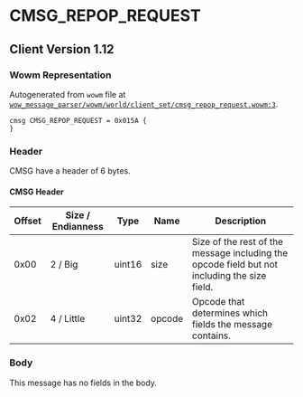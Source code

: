 # CMSG_REPOP_REQUEST

## Client Version 1.12

### Wowm Representation

Autogenerated from `wowm` file at [`wow_message_parser/wowm/world/client_set/cmsg_repop_request.wowm:3`](https://github.com/gtker/wow_messages/tree/main/wow_message_parser/wowm/world/client_set/cmsg_repop_request.wowm#L3).
```rust,ignore
cmsg CMSG_REPOP_REQUEST = 0x015A {
}
```
### Header

CMSG have a header of 6 bytes.

#### CMSG Header

| Offset | Size / Endianness | Type   | Name   | Description |
| ------ | ----------------- | ------ | ------ | ----------- |
| 0x00   | 2 / Big           | uint16 | size   | Size of the rest of the message including the opcode field but not including the size field.|
| 0x02   | 4 / Little        | uint32 | opcode | Opcode that determines which fields the message contains.|

### Body

This message has no fields in the body.

